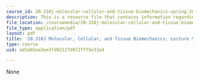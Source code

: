 ```yaml
---
course_id: 20-310j-molecular-cellular-and-tissue-biomechanics-spring-2015
description: This is a resource file that contains information regarding lecture 9.
file_location: /coursemedia/20-310j-molecular-cellular-and-tissue-biomechanics-spring-2015/ad3a02ea3ee3fd92127d972fff5e31e4_MIT20_310JS15_Lecture9.pdf
file_type: application/pdf
layout: pdf
title: '20.310J Molecular, Cellular, and Tissue Biomechanics: Lecture 9'
type: course
uid: ad3a02ea3ee3fd92127d972fff5e31e4

---
```

None